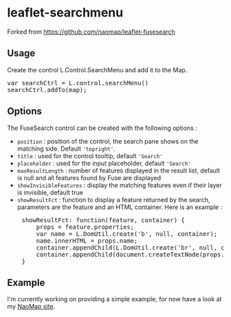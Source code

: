 <h1>leaflet-searchmenu</h1>

Forked from https://github.com/naomap/leaflet-fusesearch

<h2>Usage</h2>

Create the control L.Control.SearchMenu and add it to the Map.
<pre>
var searchCtrl = L.control.searchMenu()
searchCtrl.addTo(map);
</pre>

<h2>Options</h2>

The FuseSearch control can be created with the following options :
<ul>
<li><code>position</code> : position of the control, the search pane shows on the matching side. Default <code>'topright'</code>.</li>
<li><code>title</code> : used for the control tooltip, default <code>'Search'</code></li>
<li><code>placeholder</code> : used for the input placeholder, default <code>'Search'</code></li>
<li><code>maxResultLength</code> : number of features displayed in the result list, default is null
	and all features found by Fuse are displayed</li>
<li><code>showInvisibleFeatures</code> : display the matching features even if their layer is invisible, default true</li>
<li><code>showResultFct</code> : function to display a feature returned by the search, parameters are the
	feature and an HTML container. Here is an example :</li>
</ul>
<pre>
    showResultFct: function(feature, container) {
        props = feature.properties;
        var name = L.DomUtil.create('b', null, container);
        name.innerHTML = props.name;
        container.appendChild(L.DomUtil.create('br', null, container));
        container.appendChild(document.createTextNode(props.details));
    }
</pre>

<h2>Example</h2>

I'm currently working on providing a simple example, for now have a look at my <a href="http://www.naomap.fr">NaoMap site</a>.
